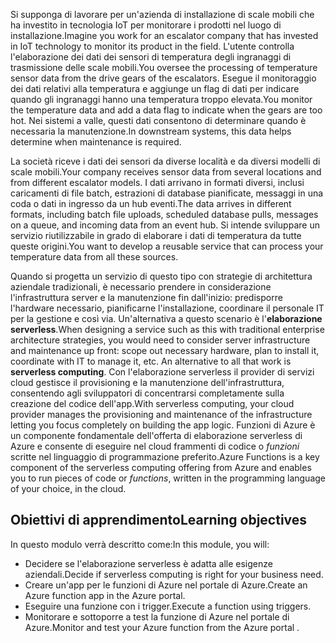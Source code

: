 <span data-ttu-id="aa3e5-101">Si supponga di lavorare per un'azienda di installazione di scale mobili che ha investito in tecnologia IoT per monitorare i prodotti nel luogo di installazione.</span><span class="sxs-lookup"><span data-stu-id="aa3e5-101">Imagine you work for an escalator company that has invested in IoT technology to monitor its product in the field.</span></span> <span data-ttu-id="aa3e5-102">L'utente controlla l'elaborazione dei dati dei sensori di temperatura degli ingranaggi di trasmissione delle scale mobili.</span><span class="sxs-lookup"><span data-stu-id="aa3e5-102">You oversee the processing of temperature sensor data from the drive gears of the escalators.</span></span> <span data-ttu-id="aa3e5-103">Esegue il monitoraggio dei dati relativi alla temperatura e aggiunge un flag di dati per indicare quando gli ingranaggi hanno una temperatura troppo elevata.</span><span class="sxs-lookup"><span data-stu-id="aa3e5-103">You monitor the temperature data and add a data flag to indicate when the gears are too hot.</span></span> <span data-ttu-id="aa3e5-104">Nei sistemi a valle, questi dati consentono di determinare quando è necessaria la manutenzione.</span><span class="sxs-lookup"><span data-stu-id="aa3e5-104">In downstream systems, this data helps determine when maintenance is required.</span></span>

<span data-ttu-id="aa3e5-105">La società riceve i dati dei sensori da diverse località e da diversi modelli di scale mobili.</span><span class="sxs-lookup"><span data-stu-id="aa3e5-105">Your company receives sensor data from several locations and from different escalator models.</span></span> <span data-ttu-id="aa3e5-106">I dati arrivano in formati diversi, inclusi caricamenti di file batch, estrazioni di database pianificate, messaggi in una coda o dati in ingresso da un hub eventi.</span><span class="sxs-lookup"><span data-stu-id="aa3e5-106">The data arrives in different formats, including batch file uploads, scheduled database pulls, messages on a queue, and incoming data from an event hub.</span></span> <span data-ttu-id="aa3e5-107">Si intende sviluppare un servizio riutilizzabile in grado di elaborare i dati di temperatura da tutte queste origini.</span><span class="sxs-lookup"><span data-stu-id="aa3e5-107">You want to develop a reusable service that can process your temperature data from all these sources.</span></span>

<span data-ttu-id="aa3e5-108">Quando si progetta un servizio di questo tipo con strategie di architettura aziendale tradizionali, è necessario prendere in considerazione l'infrastruttura server e la manutenzione fin dall'inizio: predisporre l'hardware necessario, pianificarne l'installazione, coordinare il personale IT per la gestione e così via. Un'alternativa a questo scenario è l'**elaborazione serverless**.</span><span class="sxs-lookup"><span data-stu-id="aa3e5-108">When designing a service such as this with traditional enterprise architecture strategies, you would need to consider server infrastructure and maintenance up front: scope out necessary hardware, plan to install it, coordinate with IT to manage it, etc. An alternative to all that work is **serverless computing**.</span></span> <span data-ttu-id="aa3e5-109">Con l'elaborazione serverless il provider di servizi cloud gestisce il provisioning e la manutenzione dell'infrastruttura, consentendo agli sviluppatori di concentrarsi completamente sulla creazione del codice dell'app.</span><span class="sxs-lookup"><span data-stu-id="aa3e5-109">With serverless computing, your cloud provider manages the provisioning and maintenance of the infrastructure letting you focus completely on building the app logic.</span></span> <span data-ttu-id="aa3e5-110">Funzioni di Azure è un componente fondamentale dell'offerta di elaborazione serverless di Azure e consente di eseguire nel cloud frammenti di codice o *funzioni* scritte nel linguaggio di programmazione preferito.</span><span class="sxs-lookup"><span data-stu-id="aa3e5-110">Azure Functions is a key component of the serverless computing offering from Azure and enables you to run pieces of code or *functions*, written in the programming language of your choice, in the cloud.</span></span>

## <a name="learning-objectives"></a><span data-ttu-id="aa3e5-111">Obiettivi di apprendimento</span><span class="sxs-lookup"><span data-stu-id="aa3e5-111">Learning objectives</span></span>

<span data-ttu-id="aa3e5-112">In questo modulo verrà descritto come:</span><span class="sxs-lookup"><span data-stu-id="aa3e5-112">In this module, you will:</span></span>

- <span data-ttu-id="aa3e5-113">Decidere se l'elaborazione serverless è adatta alle esigenze aziendali.</span><span class="sxs-lookup"><span data-stu-id="aa3e5-113">Decide if serverless computing is right for your business need.</span></span>
- <span data-ttu-id="aa3e5-114">Creare un'app per le funzioni di Azure nel portale di Azure.</span><span class="sxs-lookup"><span data-stu-id="aa3e5-114">Create an Azure function app in the Azure portal.</span></span>
- <span data-ttu-id="aa3e5-115">Eseguire una funzione con i trigger.</span><span class="sxs-lookup"><span data-stu-id="aa3e5-115">Execute a function using triggers.</span></span>
- <span data-ttu-id="aa3e5-116">Monitorare e sottoporre a test la funzione di Azure nel portale di Azure.</span><span class="sxs-lookup"><span data-stu-id="aa3e5-116">Monitor and test your Azure function from the Azure portal .</span></span>
